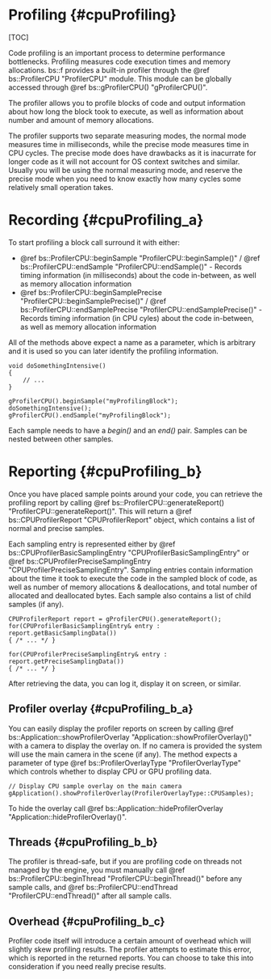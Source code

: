 Profiling				{#cpuProfiling}
===============
[TOC]

Code profiling is an important process to determine performance bottlenecks. Profiling measures code execution times and memory allocations. bs::f provides a built-in profiler through the @ref bs::ProfilerCPU "ProfilerCPU" module. This module can be globally accessed through @ref bs::gProfilerCPU() "gProfilerCPU()".

The profiler allows you to profile blocks of code and output information about how long the block took to execute, as well as information about number and amount of memory allocations.

The profiler supports two separate measuring modes, the normal mode measures time in milliseconds, while the precise mode measures time in CPU cycles. The precise mode does have drawbacks as it is inacurrate for longer code as it will not account for OS context switches and similar. Usually you will be using the normal measuring mode, and reserve the precise mode when you need to know exactly how many cycles some relatively small operation takes.

# Recording {#cpuProfiling_a}
To start profiling a block call surround it with either:
 - @ref bs::ProfilerCPU::beginSample "ProfilerCPU::beginSample()" / @ref bs::ProfilerCPU::endSample "ProfilerCPU::endSample()" - Records timing information (in milliseconds) about the code in-between, as well as memory allocation information
 - @ref bs::ProfilerCPU::beginSamplePrecise "ProfilerCPU::beginSamplePrecise()" / @ref bs::ProfilerCPU::endSamplePrecise "ProfilerCPU::endSamplePrecise()" - Records timing information (in CPU cyles) about the code in-between, as well as memory allocation information
 
All of the methods above expect a name as a parameter, which is arbitrary and it is used so you can later identify the profiling information. 

~~~~~~~~~~~~~{.cpp}
void doSomethingIntensive()
{
	// ...
}

gProfilerCPU().beginSample("myProfilingBlock");
doSomethingIntensive();
gProfilerCPU().endSample("myProfilingBlock");
~~~~~~~~~~~~~

Each sample needs to have a *begin()* and an *end()* pair. Samples can be nested between other samples.

# Reporting {#cpuProfiling_b}
Once you have placed sample points around your code, you can retrieve the profiling report by calling @ref bs::ProfilerCPU::generateReport() "ProfilerCPU::generateReport()". This will return a @ref bs::CPUProfilerReport "CPUProfilerReport" object, which contains a list of normal and precise samples.

Each sampling entry is represented either by @ref bs::CPUProfilerBasicSamplingEntry "CPUProfilerBasicSamplingEntry" or @ref bs::CPUProfilerPreciseSamplingEntry "CPUProfilerPreciseSamplingEntry". Sampling entries contain information about the time it took to execute the code in the sampled block of code, as well as number of memory allocations & deallocations, and total number of allocated and deallocated bytes. Each sample also contains a list of child samples (if any).

~~~~~~~~~~~~~{.cpp}
CPUProfilerReport report = gProfilerCPU().generateReport();
for(CPUProfilerBasicSamplingEntry& entry : report.getBasicSamplingData())
{ /* ... */ }

for(CPUProfilerPreciseSamplingEntry& entry : report.getPreciseSamplingData())
{ /* ... */ }
~~~~~~~~~~~~~

After retrieving the data, you can log it, display it on screen, or similar.

## Profiler overlay {#cpuProfiling_b_a}
You can easily display the profiler reports on screen by calling @ref bs::Application::showProfilerOverlay "Application::showProfilerOverlay()" with a camera to display the overlay on. If no camera is provided the system will use the main camera in the scene (if any). The method expects a parameter of type @ref bs::ProfilerOverlayType "ProfilerOverlayType" which controls whether to display CPU or GPU profiling data.

~~~~~~~~~~~~~{.cpp}
// Display CPU sample overlay on the main camera
gApplication().showProfilerOverlay(ProfilerOverlayType::CPUSamples);
~~~~~~~~~~~~~

To hide the overlay call @ref bs::Application::hideProfilerOverlay "Application::hideProfilerOverlay()".

## Threads {#cpuProfiling_b_b}
The profiler is thread-safe, but if you are profiling code on threads not managed by the engine, you must manually call @ref bs::ProfilerCPU::beginThread "ProfilerCPU::beginThread()" before any sample calls, and @ref bs::ProfilerCPU::endThread "ProfilerCPU::endThread()" after all sample calls.

## Overhead {#cpuProfiling_b_c}
Profiler code itself will introduce a certain amount of overhead which will slightly skew profiling results. The profiler attempts to estimate this error, which is reported in the returned reports. You can choose to take this into consideration if you need really precise results.